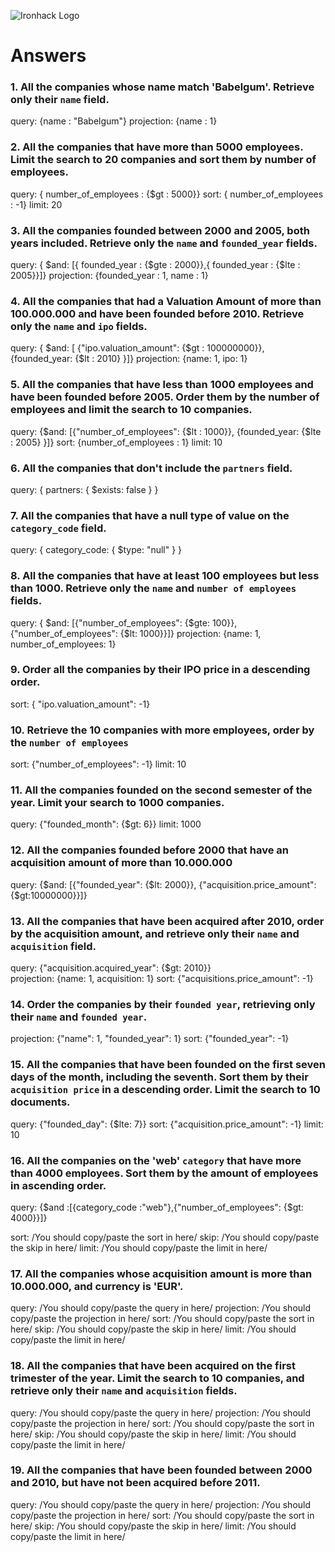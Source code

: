 ![Ironhack Logo](https://i.imgur.com/1QgrNNw.png)

# Answers

### 1. All the companies whose name match 'Babelgum'. Retrieve only their `name` field.

query: {name : "Babelgum"}
projection: {name : 1}

### 2. All the companies that have more than 5000 employees. Limit the search to 20 companies and sort them by **number of employees**.

query: { number_of_employees : {$gt : 5000}}
sort: { number_of_employees : -1}
limit: 20

### 3. All the companies founded between 2000 and 2005, both years included. Retrieve only the `name` and `founded_year` fields.

query: { $and: [{ founded_year : {$gte : 2000}},{ founded_year : {$lte : 2005}}]}
projection: {founded_year : 1, name : 1}

### 4. All the companies that had a Valuation Amount of more than 100.000.000 and have been founded before 2010. Retrieve only the `name` and `ipo` fields.

query: { $and: [ {"ipo.valuation_amount": {$gt : 100000000}}, {founded_year: {$lt : 2010} }]}
projection: {name: 1, ipo: 1}

### 5. All the companies that have less than 1000 employees and have been founded before 2005. Order them by the number of employees and limit the search to 10 companies.

query: {$and: [{"number_of_employees": {$lt : 1000}}, {founded_year: {$lte : 2005} }]}
sort: {number_of_employees : 1}
limit: 10

### 6. All the companies that don't include the `partners` field.

query: { partners: { $exists: false } }

### 7. All the companies that have a null type of value on the `category_code` field.

query: { category_code: { $type: "null"  } }

### 8. All the companies that have at least 100 employees but less than 1000. Retrieve only the `name` and `number of employees` fields.

query: { $and: [{"number_of_employees": {$gte: 100}}, {"number_of_employees": {$lt: 1000}}]}
projection: {name: 1, number_of_employees: 1}

### 9. Order all the companies by their IPO price in a descending order.

sort: { "ipo.valuation_amount": -1}

### 10. Retrieve the 10 companies with more employees, order by the `number of employees`

sort: {"number_of_employees": -1}
limit: 10

### 11. All the companies founded on the second semester of the year. Limit your search to 1000 companies.

query: {"founded_month": {$gt: 6}}
limit: 1000

### 12. All the companies founded before 2000 that have an acquisition amount of more than 10.000.000

query: {$and: [{"founded_year": {$lt: 2000}}, {"acquisition.price_amount": {$gt:10000000}}]}

### 13. All the companies that have been acquired after 2010, order by the acquisition amount, and retrieve only their `name` and `acquisition` field.

query: {"acquisition.acquired_year": {$gt: 2010}}   
projection: {name: 1, acquisition: 1}
sort: {"acquisitions.price_amount": -1}

### 14. Order the companies by their `founded year`, retrieving only their `name` and `founded year`.

projection: {"name": 1, "founded_year": 1}
sort: {"founded_year": -1}

### 15. All the companies that have been founded on the first seven days of the month, including the seventh. Sort them by their `acquisition price` in a descending order. Limit the search to 10 documents.

query: {"founded_day": {$lte: 7}}
sort: {"acquisition.price_amount": -1}
limit: 10

### 16. All the companies on the 'web' `category` that have more than 4000 employees. Sort them by the amount of employees in ascending order.

query: {$and :[{category_code :"web"},{"number_of_employees": {$gt: 4000}}]}


sort: /You should copy/paste the sort in here/
skip: /You should copy/paste the skip in here/
limit: /You should copy/paste the limit in here/

### 17. All the companies whose acquisition amount is more than 10.000.000, and currency is 'EUR'.

query: /You should copy/paste the query in here/
projection: /You should copy/paste the projection in here/
sort: /You should copy/paste the sort in here/
skip: /You should copy/paste the skip in here/
limit: /You should copy/paste the limit in here/

### 18. All the companies that have been acquired on the first trimester of the year. Limit the search to 10 companies, and retrieve only their `name` and `acquisition` fields.

query: /You should copy/paste the query in here/
projection: /You should copy/paste the projection in here/
sort: /You should copy/paste the sort in here/
skip: /You should copy/paste the skip in here/
limit: /You should copy/paste the limit in here/

### 19. All the companies that have been founded between 2000 and 2010, but have not been acquired before 2011.

query: /You should copy/paste the query in here/
projection: /You should copy/paste the projection in here/
sort: /You should copy/paste the sort in here/
skip: /You should copy/paste the skip in here/
limit: /You should copy/paste the limit in here/
